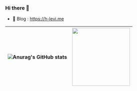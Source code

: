 ### Hi there 👋

- 🤔 Blog : https://h-levi.me



| ![Anurag's GitHub stats](https://github-readme-stats.vercel.app/api?username=kyu91&show_icons=true&theme=radical) |[<img src="https://streak-stats.demolab.com/?user=kyu91&theme=dark" height="185" />](https://git.io/streak-stats)
| ------ | ------ |

<!--
**SeokKyuHong/SeokKyuHong** is a ✨ _special_ ✨ repository because its `README.md` (this file) appears on your GitHub profile.

Here are some ideas to get you started:

- 🔭 I’m currently working on ...
- 🌱 I’m currently learning ...
- 👯 I’m looking to collaborate on ...
- 🤔 I’m looking for help with ...
- 💬 Ask me about ...
- 📫 How to reach me: ...
- 😄 Pronouns: ...
- ⚡ Fun fact: ...
-->
